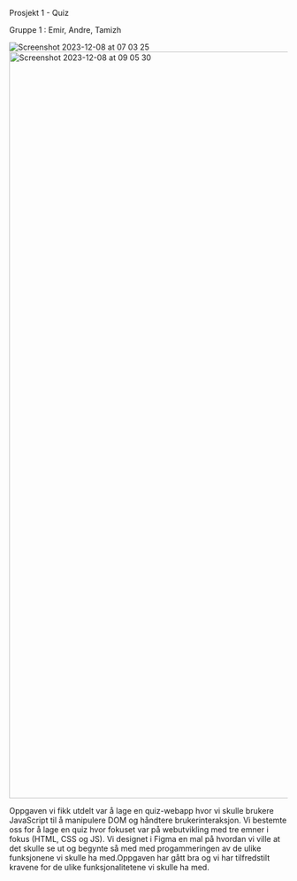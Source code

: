 Prosjekt 1 - Quiz 

Gruppe 1 : Emir, Andre, Tamizh

![Screenshot 2023-12-08 at 07 03 25](https://github.com/EmirB08/gruppeprosjekt-quiz/assets/142892269/093840e5-0159-4129-9df5-7b43b54a7755)
<img width="1349" alt="Screenshot 2023-12-08 at 09 05 30" src="https://github.com/EmirB08/gruppeprosjekt-quiz/assets/142892269/dd895d45-063d-4533-97db-f18a2e67be98">


Oppgaven vi fikk utdelt var å lage en quiz-webapp hvor vi skulle brukere JavaScript til å manipulere DOM og håndtere brukerinteraksjon. Vi bestemte oss for å lage en quiz hvor fokuset var på webutvikling med tre emner i fokus (HTML, CSS og JS). 
Vi designet i Figma en mal på hvordan vi ville at det skulle se ut og begynte så med med progammeringen av de ulike funksjonene vi skulle ha med.Oppgaven har gått bra og vi har tilfredstilt kravene for de ulike funksjonalitetene vi skulle ha med.



